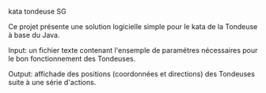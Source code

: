kata tondeuse SG

Ce projet présente une solution logicielle simple pour le kata de la Tondeuse à base du Java.

Input: un fichier texte contenant l'ensemple de paramétres nécessaires pour le bon fonctionnement des Tondeuses.

Output: affichade des positions (coordonnées et directions) des Tondeuses suite à une série d'actions.